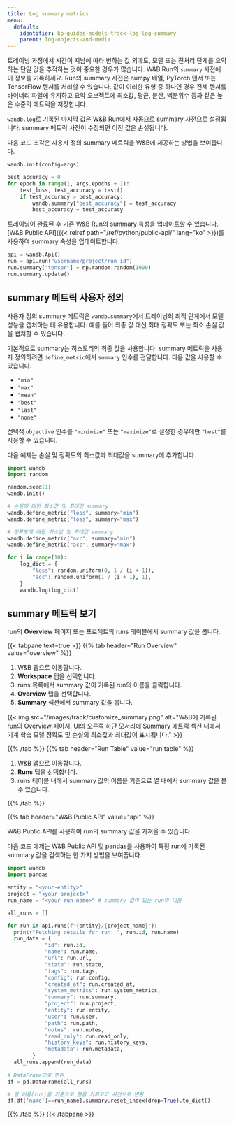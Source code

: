 ```yaml
---
title: Log summary metrics
menu:
  default:
    identifier: ko-guides-models-track-log-log-summary
    parent: log-objects-and-media
---
```


트레이닝 과정에서 시간이 지남에 따라 변하는 값 외에도, 모델 또는 전처리 단계를 요약하는 단일 값을 추적하는 것이 중요한 경우가 많습니다. W&B Run의 `summary` 사전에 이 정보를 기록하세요. Run의 summary 사전은 numpy 배열, PyTorch 텐서 또는 TensorFlow 텐서를 처리할 수 있습니다. 값이 이러한 유형 중 하나인 경우 전체 텐서를 바이너리 파일에 유지하고 요약 오브젝트에 최소값, 평균, 분산, 백분위수 등과 같은 높은 수준의 메트릭을 저장합니다.

`wandb.log`로 기록된 마지막 값은 W&B Run에서 자동으로 summary 사전으로 설정됩니다. summary 메트릭 사전이 수정되면 이전 값은 손실됩니다.

다음 코드 조각은 사용자 정의 summary 메트릭을 W&B에 제공하는 방법을 보여줍니다.
```python
wandb.init(config=args)

best_accuracy = 0
for epoch in range(1, args.epochs + 1):
    test_loss, test_accuracy = test()
    if test_accuracy > best_accuracy:
        wandb.summary["best_accuracy"] = test_accuracy
        best_accuracy = test_accuracy
```

트레이닝이 완료된 후 기존 W&B Run의 summary 속성을 업데이트할 수 있습니다. [W&B Public API]({{< relref path="/ref/python/public-api/" lang="ko" >}})를 사용하여 summary 속성을 업데이트합니다.

```python
api = wandb.Api()
run = api.run("username/project/run_id")
run.summary["tensor"] = np.random.random(1000)
run.summary.update()
```

## summary 메트릭 사용자 정의

사용자 정의 summary 메트릭은 `wandb.summary`에서 트레이닝의 최적 단계에서 모델 성능을 캡처하는 데 유용합니다. 예를 들어 최종 값 대신 최대 정확도 또는 최소 손실 값을 캡처할 수 있습니다.

기본적으로 summary는 히스토리의 최종 값을 사용합니다. summary 메트릭을 사용자 정의하려면 `define_metric`에서 `summary` 인수를 전달합니다. 다음 값을 사용할 수 있습니다.

* `"min"`
* `"max"`
* `"mean"`
* `"best"`
* `"last"`
* `"none"`

선택적 `objective` 인수를 `"minimize"` 또는 `"maximize"`로 설정한 경우에만 `"best"`를 사용할 수 있습니다.

다음 예제는 손실 및 정확도의 최소값과 최대값을 summary에 추가합니다.

```python
import wandb
import random

random.seed(1)
wandb.init()

# 손실에 대한 최소값 및 최대값 summary
wandb.define_metric("loss", summary="min")
wandb.define_metric("loss", summary="max")

# 정확도에 대한 최소값 및 최대값 summary
wandb.define_metric("acc", summary="min")
wandb.define_metric("acc", summary="max")

for i in range(10):
    log_dict = {
        "loss": random.uniform(0, 1 / (i + 1)),
        "acc": random.uniform(1 / (i + 1), 1),
    }
    wandb.log(log_dict)
```

## summary 메트릭 보기

run의 **Overview** 페이지 또는 프로젝트의 runs 테이블에서 summary 값을 봅니다.

{{< tabpane text=true >}}
{{% tab header="Run Overview" value="overview" %}}

1. W&B 앱으로 이동합니다.
2. **Workspace** 탭을 선택합니다.
3. runs 목록에서 summary 값이 기록된 run의 이름을 클릭합니다.
4. **Overview** 탭을 선택합니다.
5. **Summary** 섹션에서 summary 값을 봅니다.

{{< img src="/images/track/customize_summary.png" alt="W&B에 기록된 run의 Overview 페이지. UI의 오른쪽 하단 모서리에 Summary 메트릭 섹션 내에서 기계 학습 모델 정확도 및 손실의 최소값과 최대값이 표시됩니다." >}}

{{% /tab %}}
{{% tab header="Run Table" value="run table" %}}

1. W&B 앱으로 이동합니다.
2. **Runs** 탭을 선택합니다.
3. runs 테이블 내에서 summary 값의 이름을 기준으로 열 내에서 summary 값을 볼 수 있습니다.

{{% /tab %}}

{{% tab header="W&B Public API" value="api" %}}

W&B Public API를 사용하여 run의 summary 값을 가져올 수 있습니다.

다음 코드 예제는 W&B Public API 및 pandas를 사용하여 특정 run에 기록된 summary 값을 검색하는 한 가지 방법을 보여줍니다.

```python
import wandb
import pandas

entity = "<your-entity>"
project = "<your-project>"
run_name = "<your-run-name>" # summary 값이 있는 run의 이름

all_runs = []

for run in api.runs(f"{entity}/{project_name}"):
  print("Fetching details for run: ", run.id, run.name)
  run_data = {
            "id": run.id,
            "name": run.name,
            "url": run.url,
            "state": run.state,
            "tags": run.tags,
            "config": run.config,
            "created_at": run.created_at,
            "system_metrics": run.system_metrics,
            "summary": run.summary,
            "project": run.project,
            "entity": run.entity,
            "user": run.user,
            "path": run.path,
            "notes": run.notes,
            "read_only": run.read_only,
            "history_keys": run.history_keys,
            "metadata": run.metadata,
        }
  all_runs.append(run_data)
  
# DataFrame으로 변환
df = pd.DataFrame(all_runs)

# 열 이름(run)을 기준으로 행을 가져오고 사전으로 변환
df[df['name']==run_name].summary.reset_index(drop=True).to_dict()
```

{{% /tab %}}
{{< /tabpane >}}
